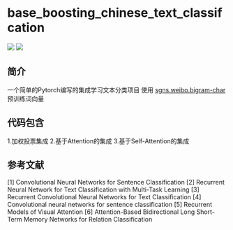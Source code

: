 # base_boosting_chinese_text_classifcation
![](https://img.shields.io/badge/Version-0.5-success.svg?style=plastic)
![](https://img.shields.io/badge/build-passing-success.svg?style=plastic)
## 简介
一个简单的Pytorch编写的集成学习文本分类项目
使用 [sgns.weibo.bigram-char](https://github.com/Embedding/Chinese-Word-Vectors "@Chinese Word Vectors ") 预训练词向量
## 代码包含
1.加权投票集成
2.基于Attention的集成
3.基于Self-Attention的集成
## 参考文献
[1] Convolutional Neural Networks for Sentence Classification
[2] Recurrent Neural Network for Text Classification with Multi-Task Learning
[3] Recurrent Convolutional Neural Networks for Text Classification
[4] Convolutional neural networks for sentence classification
[5] Recurrent Models of Visual Attention
[6] Attention-Based Bidirectional Long Short-Term Memory Networks for Relation Classification
